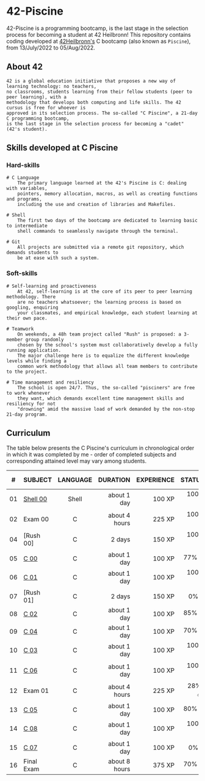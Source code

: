 # 42-Piscine
42-Piscine is a programming bootcamp, is the last stage in the selection process for becoming a student at 42 Heilbronn!
This repository contains coding developed at [42Heilbronn's](https://www.42heilbronn.de/) C bootcamp (also known as `Piscine`), from 13/July/2022 to 05/Aug/2022.

## About 42

	42 is a global education initiative that proposes a new way of learning technology: no teachers,
	no classrooms, students learning from their fellow students (peer to peer learning), with a
	methodology that develops both computing and life skills. The 42 cursus is free for whoever is
	approved in its selection process. The so-called "C Piscine", a 21-day C programming bootcamp,
	is the last stage in the selection process for becoming a "cadet" (42's student).

## Skills developed at C Piscine

### Hard-skills
	# C Language
		The primary language learned at the 42's Piscine is C: dealing with variables,
		pointers, memory allocation, macros, as well as creating functions and programs,
		including the use and creation of libraries and Makefiles.

	# Shell
		The first two days of the bootcamp are dedicated to learning basic to intermediate
		shell commands to seamlessly navigate through the terminal.

	# Git
		All projects are submitted via a remote git repository, which demands students to
		be at ease with such a system.

### Soft-skills
	# Self-learning and proactiveness
		At 42, self-learning is at the core of its peer to peer learning methodology. There
		are no teachers whatsoever; the learning process is based on googling, enquiring
		your classmates, and empirical knowledge, each student learning at their own pace.

	# Teamwork
		On weekends, a 48h team project called "Rush" is proposed: a 3-member group randomly
		chosen by the school's system must collaboratively develop a fully running application.
		The major challenge here is to equalize the different knowledge levels while finding a
		common work methodology that allows all team members to contribute to the project.

	# Time management and resiliency
		The school is open 24/7. Thus, the so-called "pisciners" are free to work whenever
		they want, which demands excellent time management skills and resiliency for not
		"drowning" amid the massive load of work demanded by the non-stop 21-day program.

## Curriculum

The table below presents the C Piscine's curriculum in chronological order in which it was completed by me - order of completed subjects and corresponding attained level may vary among students.

|#	|SUBJECT							|LANGUAGE	|DURATION		|EXPERIENCE	|STATUS						|ATTAINED LEVEL	|
|:-:|:--								|:-:		|--:			|--:		|--:						|:--			|
|01	|[Shell 00](./Shell00)	|Shell		|about 1 day	|100 XP		|100% :heavy_check_mark:	|level 0 - 97%	|
|02	|Exam 00							|C			|about 4 hours	|225 XP		|100% :heavy_check_mark:		|level 2 - 64%	|
|04	|[Rush 00]		|C			|2 days			|150 XP		|100% :heavy_check_mark:|level 3 - 59%	|
|05	|[C 00](./C00)			|C			|about 1 day	|100 XP		|77% :heavy_check_mark:	|level 4 - 04%	|
|06	|[C 01](./C01)			|C			|about 1 day	|100 XP		|100% :heavy_check_mark:	|level 4 - 58%	|
|07	|[Rush 01]		|C			|2 days			|150 XP		|0% :x:						|-				|
|08	|[C 02](./C02)			|C			|about 1 day	|100 XP		|85% :heavy_check_mark:		|level 5 - 02%	|
|09	|[C 04](./C04)			|C			|about 1 day	|100 XP		|70% :heavy_check_mark:	|level 5 - 35%	|
|10	|[C 03](./C03)			|C			|about 1 day	|100 XP		|100% :heavy_check_mark:	|level 5 - 83%	|
|11	|[C 06](./C06)			|C			|about 1 day	|100 XP		|100% :heavy_check_mark:	|level 6 - 26%	|
|12	|Exam 01							|C			|about 4 hours	|225 XP		|28% :🩹:		|level 6 - 52%	|
|13	|[C 05](./C05)			|C			|about 1 day	|100 XP		|80% :heavy_check_mark:		|level 6 - 85%	|
|14	|[C 08](./C08)			|C			|about 1 day	|100 XP		|100% :heavy_check_mark:	|level 7 - 24%	|
|15	|[C 07](./C07)			|C			|about 1 day	|100 XP		|0% :x:					|-				|
|16	|Final Exam							|C			|about 8 hours	|375 XP		|70% :heavy_check_mark:		|level 8 - 18%	|
